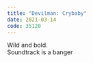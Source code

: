 ```yaml
---
title: "Devilman: Crybaby"
date: 2021-03-14
code: 35120
---
```

Wild and bold.
\
Soundtrack is a banger